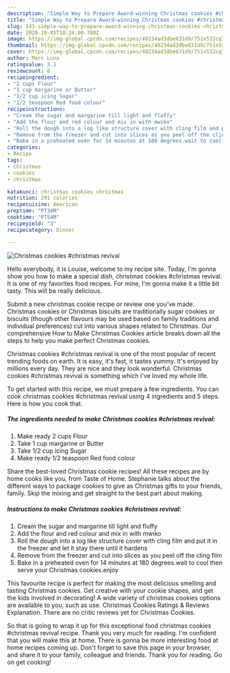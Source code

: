 ```yaml
---
description: "Simple Way to Prepare Award-winning Christmas cookies #christmas revival"
title: "Simple Way to Prepare Award-winning Christmas cookies #christmas revival"
slug: 143-simple-way-to-prepare-award-winning-christmas-cookies-christmas-revival
date: 2020-10-05T10:24:00.788Z
image: https://img-global.cpcdn.com/recipes/48234ad3dbe631d9/751x532cq70/christmas-cookies-christmas-revival-recipe-main-photo.jpg
thumbnail: https://img-global.cpcdn.com/recipes/48234ad3dbe631d9/751x532cq70/christmas-cookies-christmas-revival-recipe-main-photo.jpg
cover: https://img-global.cpcdn.com/recipes/48234ad3dbe631d9/751x532cq70/christmas-cookies-christmas-revival-recipe-main-photo.jpg
author: Marc Luna
ratingvalue: 3.1
reviewcount: 8
recipeingredient:
- "2 cups Flour"
- "1 cup margarine or Butter"
- "1/2 cup icing Sugar"
- "1/2 teaspoon Red food colour"
recipeinstructions:
- "Cream the sugar and margarine till light and fluffy"
- "Add the flour and red colour and mix in with mwiko"
- "Roll the dough into a log like structure cover with cling film and put it in the freezer and let it stay there until it hardens"
- "Remove from the freezer and cut into slices as you peel off the cling film"
- "Bake in a preheated oven for 14 minutes at 180 degrees.wait to cool then serve your Christmas cookies.enjoy"
categories:
- Recipe
tags:
- christmas
- cookies
- christmas

katakunci: christmas cookies christmas 
nutrition: 291 calories
recipecuisine: American
preptime: "PT34M"
cooktime: "PT54M"
recipeyield: "3"
recipecategory: Dinner

---
```



![Christmas cookies #christmas revival](https://img-global.cpcdn.com/recipes/48234ad3dbe631d9/751x532cq70/christmas-cookies-christmas-revival-recipe-main-photo.jpg)

Hello everybody, it is Louise, welcome to my recipe site. Today, I'm gonna show you how to make a special dish, christmas cookies #christmas revival. It is one of my favorites food recipes. For mine, I'm gonna make it a little bit tasty. This will be really delicious.

Submit a new christmas cookie recipe or review one you&#39;ve made. Christmas cookies or Christmas biscuits are traditionally sugar cookies or biscuits (though other flavours may be used based on family traditions and individual preferences) cut into various shapes related to Christmas. Our comprehensive How to Make Christmas Cookies article breaks down all the steps to help you make perfect Christmas cookies.

Christmas cookies #christmas revival is one of the most popular of recent trending foods on earth. It is easy, it's fast, it tastes yummy. It's enjoyed by millions every day. They are nice and they look wonderful. Christmas cookies #christmas revival is something which I've loved my whole life.


To get started with this recipe, we must prepare a few ingredients. You can cook christmas cookies #christmas revival using 4 ingredients and 5 steps. Here is how you cook that.

<!--inarticleads1-->

##### The ingredients needed to make Christmas cookies #christmas revival:

1. Make ready 2 cups Flour
1. Take 1 cup margarine or Butter
1. Take 1/2 cup icing Sugar
1. Make ready 1/2 teaspoon Red food colour


Share the best-loved Christmas cookie recipes! All these recipes are by home cooks like you, from Taste of Home. Stephanie talks about the different ways to package cookies to give as Christmas gifts to your friends, family. Skip the mixing and get straight to the best part about making. 

<!--inarticleads2-->

##### Instructions to make Christmas cookies #christmas revival:

1. Cream the sugar and margarine till light and fluffy
1. Add the flour and red colour and mix in with mwiko
1. Roll the dough into a log like structure cover with cling film and put it in the freezer and let it stay there until it hardens
1. Remove from the freezer and cut into slices as you peel off the cling film
1. Bake in a preheated oven for 14 minutes at 180 degrees.wait to cool then serve your Christmas cookies.enjoy


This favourite recipe is perfect for making the most delicious smelling and tasting Christmas cookies. Get creative with your cookie shapes, and get the kids involved in decorating! A wide variety of christmas cookies options are available to you, such as use. Christmas Cookies Ratings &amp; Reviews Explanation. There are no critic reviews yet for Christmas Cookies. 

So that is going to wrap it up for this exceptional food christmas cookies #christmas revival recipe. Thank you very much for reading. I'm confident that you will make this at home. There is gonna be more interesting food at home recipes coming up. Don't forget to save this page in your browser, and share it to your family, colleague and friends. Thank you for reading. Go on get cooking!
